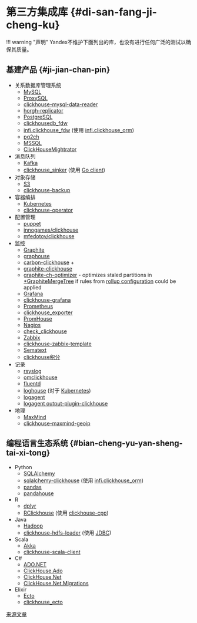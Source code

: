 # 第三方集成库 {#di-san-fang-ji-cheng-ku}

!!! warning "声明"
    Yandex不维护下面列出的库，也没有进行任何广泛的测试以确保其质量。

## 基建产品 {#ji-jian-chan-pin}

-   关系数据库管理系统
    -   [MySQL](https://www.mysql.com)
    -   [ProxySQL](https://github.com/sysown/proxysql/wiki/ClickHouse-Support)
    -   [clickhouse-mysql-data-reader](https://github.com/Altinity/clickhouse-mysql-data-reader)
    -   [horgh-replicator](https://github.com/larsnovikov/horgh-replicator)
    -   [PostgreSQL](https://www.postgresql.org)
    -   [clickhousedb\_fdw](https://github.com/Percona-Lab/clickhousedb_fdw)
    -   [infi.clickhouse\_fdw](https://github.com/Infinidat/infi.clickhouse_fdw) (使用 [infi.clickhouse\_orm](https://github.com/Infinidat/infi.clickhouse_orm))
    -   [pg2ch](https://github.com/mkabilov/pg2ch)
    -   [MSSQL](https://en.wikipedia.org/wiki/Microsoft_SQL_Server)
    -   [ClickHouseMightrator](https://github.com/zlzforever/ClickHouseMigrator)
-   消息队列
    -   [Kafka](https://kafka.apache.org)
    -   [clickhouse\_sinker](https://github.com/housepower/clickhouse_sinker) (使用 [Go client](https://github.com/kshvakov/clickhouse/))
-   对象存储
    -   [S3](https://en.wikipedia.org/wiki/Amazon_S3)
    -   [clickhouse-backup](https://github.com/AlexAkulov/clickhouse-backup)
-   容器编排
    -   [Kubernetes](https://kubernetes.io)
    -   [clickhouse-operator](https://github.com/Altinity/clickhouse-operator)
-   配置管理
    -   [puppet](https://puppet.com)
    -   [innogames/clickhouse](https://forge.puppet.com/innogames/clickhouse)
    -   [mfedotov/clickhouse](https://forge.puppet.com/mfedotov/clickhouse)
-   监控
    -   [Graphite](https://graphiteapp.org)
    -   [graphouse](https://github.com/yandex/graphouse)
    -   [carbon-clickhouse](https://github.com/lomik/carbon-clickhouse) +
    -   [graphite-clickhouse](https://github.com/lomik/graphite-clickhouse)
    -   [graphite-ch-optimizer](https://github.com/innogames/graphite-ch-optimizer) - optimizes staled partitions in [\*GraphiteMergeTree](../../operations/table_engines/graphitemergetree.md#graphitemergetree) if rules from [rollup configuration](../../operations/table_engines/graphitemergetree.md#rollup-configuration) could be applied
    -   [Grafana](https://grafana.com/)
    -   [clickhouse-grafana](https://github.com/Vertamedia/clickhouse-grafana)
    -   [Prometheus](https://prometheus.io/)
    -   [clickhouse\_exporter](https://github.com/f1yegor/clickhouse_exporter)
    -   [PromHouse](https://github.com/Percona-Lab/PromHouse)
    -   [Nagios](https://www.nagios.org/)
    -   [check\_clickhouse](https://github.com/exogroup/check_clickhouse/)
    -   [Zabbix](https://www.zabbix.com)
    -   [clickhouse-zabbix-template](https://github.com/Altinity/clickhouse-zabbix-template)
    -   [Sematext](https://sematext.com/)
    -   [clickhouse积分](https://github.com/sematext/sematext-agent-integrations/tree/master/clickhouse)
-   记录
    -   [rsyslog](https://www.rsyslog.com/)
    -   [omclickhouse](https://www.rsyslog.com/doc/master/configuration/modules/omclickhouse.html)
    -   [fluentd](https://www.fluentd.org)
    -   [loghouse](https://github.com/flant/loghouse) (对于 [Kubernetes](https://kubernetes.io))
    -   [logagent](https://www.sematext.com/logagent)
    -   [logagent output-plugin-clickhouse](https://sematext.com/docs/logagent/output-plugin-clickhouse/)
-   地理
    -   [MaxMind](https://dev.maxmind.com/geoip/)
    -   [clickhouse-maxmind-geoip](https://github.com/AlexeyKupershtokh/clickhouse-maxmind-geoip)

## 编程语言生态系统 {#bian-cheng-yu-yan-sheng-tai-xi-tong}

-   Python
    -   [SQLAlchemy](https://www.sqlalchemy.org)
    -   [sqlalchemy-clickhouse](https://github.com/cloudflare/sqlalchemy-clickhouse) (使用 [infi.clickhouse\_orm](https://github.com/Infinidat/infi.clickhouse_orm))
    -   [pandas](https://pandas.pydata.org)
    -   [pandahouse](https://github.com/kszucs/pandahouse)
-   R
    -   [dplyr](https://db.rstudio.com/dplyr/)
    -   [RClickhouse](https://github.com/IMSMWU/RClickhouse) (使用 [clickhouse-cpp](https://github.com/artpaul/clickhouse-cpp))
-   Java
    -   [Hadoop](http://hadoop.apache.org)
    -   [clickhouse-hdfs-loader](https://github.com/jaykelin/clickhouse-hdfs-loader) (使用 [JDBC](../../query_language/table_functions/jdbc.md))
-   Scala
    -   [Akka](https://akka.io)
    -   [clickhouse-scala-client](https://github.com/crobox/clickhouse-scala-client)
-   C\#
    -   [ADO.NET](https://docs.microsoft.com/en-us/dotnet/framework/data/adonet/ado-net-overview)
    -   [ClickHouse.Ado](https://github.com/killwort/ClickHouse-Net)
    -   [ClickHouse.Net](https://github.com/ilyabreev/ClickHouse.Net)
    -   [ClickHouse.Net.Migrations](https://github.com/ilyabreev/ClickHouse.Net.Migrations)
-   Elixir
    -   [Ecto](https://github.com/elixir-ecto/ecto)
    -   [clickhouse\_ecto](https://github.com/appodeal/clickhouse_ecto)

[来源文章](https://clickhouse.tech/docs/zh/interfaces/third-party/integrations/) <!--hide-->
